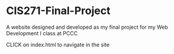 # CIS271-Final-Project
A website designed and developed as my final project for my Web Development I class at PCCC

CLICK on index.html to navigate in the site
